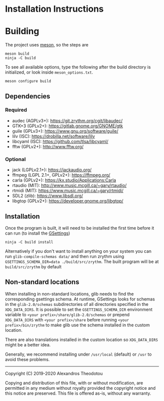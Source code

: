 Installation Instructions
=========================

# Building

The project uses [meson](https://mesonbuild.com), so the steps are

    meson build
    ninja -C build

To see all available options, type the following
after the build directory is initialized, or look
inside `meson_options.txt`.

    meson configure build

## Dependencies
### Required
- audec (AGPLv3+): <https://git.zrythm.org/cgit/libaudec/>
- GTK+3 (GPLv2+): <https://gitlab.gnome.org/GNOME/gtk>
- guile (GPLv3+): <https://www.gnu.org/software/guile/>
- lilv (ISC): <https://drobilla.net/software/lilv>
- libcyaml (ISC): <https://github.com/tlsa/libcyaml/>
- fftw (GPLv2+): <http://www.fftw.org/>

### Optional
- jack (LGPLv2.1+): <https://jackaudio.org/>
- ffmpeg (LGPL 2.1+, GPLv2+): <https://ffmpeg.org/>
- carla (GPLv2+): <https://kx.studio/Applications:Carla>
- rtaudio (MIT): <http://www.music.mcgill.ca/~gary/rtaudio/>
- rtmidi (MIT): <https://www.music.mcgill.ca/~gary/rtmidi/>
- SDL2 (zlib): <https://www.libsdl.org/>
- libgtop (GPLv2+): <https://developer.gnome.org/libgtop/>

## Installation
Once the program is built, it will need to be
installed the first time before it can run (to
install the [GSettings](https://developer.gnome.org/gio/stable/GSettings.html))

    ninja -C build install

Alternatively if you don't want to install anything
on your system you can run
`glib-compile-schemas data/` and then run zrythm
using
`GSETTINGS_SCHEMA_DIR=data ./build/src/zrythm`.
The built program will be at `build/src/zrythm` by
default

## Non-standard locations

When installing in non-standard locations, glib
needs to find the corresponding gsettings schema.
At runtime, GSettings looks for schemas in the
`glib-2.0/schemas` subdirectories of all directories
specified in the `XDG_DATA_DIRS`.
It is possible to set
the `GSETTINGS_SCHEMA_DIR` environment variable to
`<your prefix>/share/glib-2.0/schemas` or prepend
`XDG_DATA_DIRS` with `<your prefix>/share` before
running `<your prefix>/bin/zrythm` to make glib
use the schema installed in the custom location.

There are also translations installed in the custom
location so `XDG_DATA_DIRS` might be a better idea.

Generally, we recommend installing under `/usr/local`
(default) or `/usr` to avoid these problems.

----

Copyright (C) 2019-2020 Alexandros Theodotou

Copying and distribution of this file, with or without modification,
are permitted in any medium without royalty provided the copyright
notice and this notice are preserved.  This file is offered as-is,
without any warranty.
